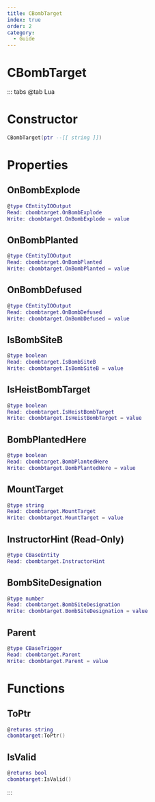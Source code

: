 ```yaml
---
title: CBombTarget
index: true
order: 2
category:
  - Guide
---
```


# CBombTarget

::: tabs
@tab Lua
# Constructor
```lua
CBombTarget(ptr --[[ string ]])
```
# Properties
## OnBombExplode 
```lua
@type CEntityIOOutput
Read: cbombtarget.OnBombExplode
Write: cbombtarget.OnBombExplode = value
```
## OnBombPlanted 
```lua
@type CEntityIOOutput
Read: cbombtarget.OnBombPlanted
Write: cbombtarget.OnBombPlanted = value
```
## OnBombDefused 
```lua
@type CEntityIOOutput
Read: cbombtarget.OnBombDefused
Write: cbombtarget.OnBombDefused = value
```
## IsBombSiteB 
```lua
@type boolean
Read: cbombtarget.IsBombSiteB
Write: cbombtarget.IsBombSiteB = value
```
## IsHeistBombTarget 
```lua
@type boolean
Read: cbombtarget.IsHeistBombTarget
Write: cbombtarget.IsHeistBombTarget = value
```
## BombPlantedHere 
```lua
@type boolean
Read: cbombtarget.BombPlantedHere
Write: cbombtarget.BombPlantedHere = value
```
## MountTarget 
```lua
@type string
Read: cbombtarget.MountTarget
Write: cbombtarget.MountTarget = value
```
## InstructorHint (Read-Only)
```lua
@type CBaseEntity
Read: cbombtarget.InstructorHint
```
## BombSiteDesignation 
```lua
@type number
Read: cbombtarget.BombSiteDesignation
Write: cbombtarget.BombSiteDesignation = value
```
## Parent 
```lua
@type CBaseTrigger
Read: cbombtarget.Parent
Write: cbombtarget.Parent = value
```
# Functions
## ToPtr
```lua
@returns string
cbombtarget:ToPtr()
```
## IsValid
```lua
@returns bool
cbombtarget:IsValid()
```

:::